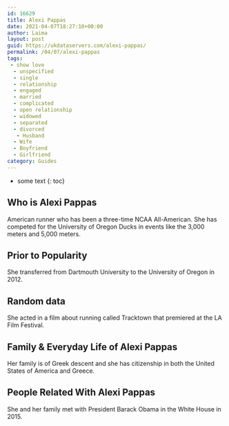 ```yaml
---
id: 16629
title: Alexi Pappas
date: 2021-04-07T18:27:10+00:00
author: Laima
layout: post
guid: https://ukdataservers.com/alexi-pappas/
permalink: /04/07/alexi-pappas
tags:
 - show love
  - unspecified
  - single
  - relationship
  - engaged
  - married
  - complicated
  - open relationship
  - widowed
  - separated
  - divorced
   - Husband
  - Wife
  - Boyfriend
  - Girlfriend
category: Guides
---
```


* some text
{: toc}


## Who is Alexi Pappas
                  
                  
                  
American runner who has been a three-time NCAA All-American. She has competed for the University of Oregon Ducks in events like the 3,000 meters and 5,000 meters.
                  
              
            
              
            
                
                
                
## Prior to Popularity
                  
                  
                  
She transferred from Dartmouth University to the University of Oregon in 2012.
                  
              
            
              
            
                
                
                
## Random data
                  
                  
                  
She acted in a film about running called Tracktown that premiered at the LA Film Festival.
                  
              
            
              
            
                
                
                
## Family & Everyday Life of Alexi Pappas
                  
                  
                  
Her family is of Greek descent and she has citizenship in both the United States of America and Greece.
                  
              
            
              
            
                
                
                
## People Related With Alexi Pappas
                  
                  
                  
She and her family met with President Barack Obama in the White House in 2015.
                  
              
            
              
            
                
              
            
              
              
            
            
              
            
          
          
          